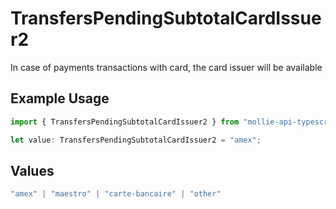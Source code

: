 # TransfersPendingSubtotalCardIssuer2

In case of payments transactions with card, the card issuer will be available

## Example Usage

```typescript
import { TransfersPendingSubtotalCardIssuer2 } from "mollie-api-typescript/models/operations";

let value: TransfersPendingSubtotalCardIssuer2 = "amex";
```

## Values

```typescript
"amex" | "maestro" | "carte-bancaire" | "other"
```